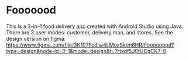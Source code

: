 # Fooooood
This is a 3-in-1 food delivery app created with Android Studio using Java. There are 3 user modes: customer, delivery man, and stores. See the design version on figma: https://www.figma.com/file/3K107FcdIw4LMoxSktm6HR/Foooooood?type=design&node-id=0-1&mode=design&t=7rtxdf5J0tUCgCK7-0
